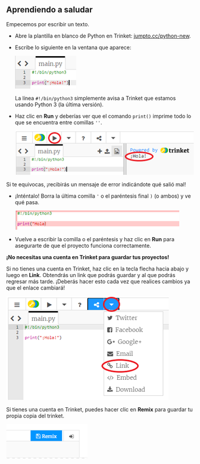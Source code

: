 ## Aprendiendo a saludar

Empecemos por escribir un texto.

+ Abre la plantilla en blanco de Python en Trinket: <a href="http://jumpto.cc/python-new" target="_blank">jumpto.cc/python-new</a>.

+ Escribe lo siguiente en la ventana que aparece:
    
    ![captura de pantalla](images/me-hi.png)
    
    La línea `#!/bin/python3` simplemente avisa a Trinket que estamos usando Python 3 (la última versión).

+ Haz clic en **Run** y deberías ver que el comando `print()` imprime todo lo que se encuentra entre comillas `''`.
    
    ![captura de pantalla](images/me-hi-test.png)

Si te equivocas, ¡recibirás un mensaje de error indicándote qué salió mal!

+ ¡Inténtalo! Borra la última comilla `'` o el paréntesis final `)` (o ambos) y ve qué pasa.
    
    ![captura de pantalla](images/me-syntax.png)

+ Vuelve a escribir la comilla o el paréntesis y haz clic en **Run** para asegurarte de que el proyecto funciona correctamente.

**¡No necesitas una cuenta en Trinket para guardar tus proyectos!**

Si no tienes una cuenta en Trinket, haz clic en la tecla flecha hacia abajo y luego en **Link**. Obtendrás un link que podrás guardar y al que podrás regresar más tarde. ¡Deberás hacer esto cada vez que realices cambios ya que el enlace cambiará!

![captura de pantalla](images/me-link.png)

Si tienes una cuenta en Trinket, puedes hacer clic en **Remix** para guardar tu propia copia del trinket.

![captura de pantalla](images/me-remix.png)